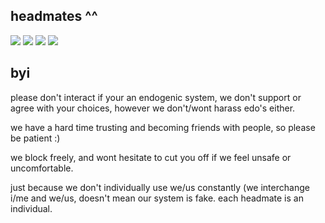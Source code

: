 ## headmates ^^

![](https://i.postimg.cc/8CNttd8R/Untitled145-20250114171932.png)
![](https://i.postimg.cc/9QMRSNpp/Untitled145-20250114194004.png)
![](https://i.postimg.cc/CxjcGP2M/Untitled145-20250114172147.png)
![](https://i.postimg.cc/LsDv7qRr/Untitled145-20250114172023.png)

## byi

please don't interact if your an endogenic system, we don't support or agree with your choices, however we don't/wont harass edo's either.

we have a hard time trusting and becoming friends with people, so please be patient :)

we block freely, and wont hesitate to cut you off if we feel unsafe or uncomfortable.

just because we don't individually use we/us constantly (we interchange i/me and we/us, doesn't mean our system is fake. each headmate is an individual.
